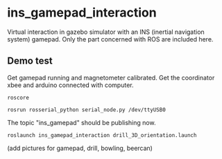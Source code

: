 # ins_gamepad_interaction
Virtual interaction in gazebo simulator with an INS (inertial navigation system) gamepad.
Only the part concerned with ROS are included here.

## Demo test
Get gamepad running and magnetometer calibrated. Get the coordinator xbee and arduino connected with computer.
```
roscore
```
```
rosrun rosserial_python serial_node.py /dev/ttyUSB0
```
The topic "ins_gamepad" should be publishing now.
```
roslaunch ins_gamepad_interaction drill_3D_orientation.launch
```


(add pictures for gamepad, drill, bowling, beercan)

